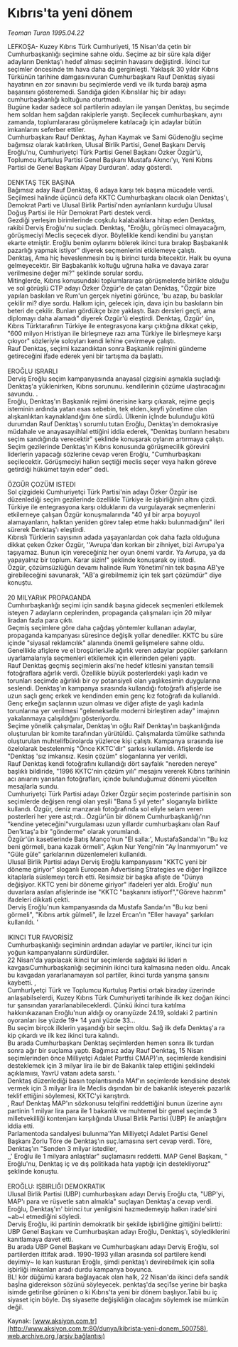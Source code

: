 # Kıbrıs'ta yeni dönem

*Teoman Turan 1995.04.22*

<div class="pNewsDetailMainContent" itemprop="articleBody">
 LEFKOŞA- Kuzey Kıbrıs Türk Cumhuriyeti, 15 Nisan'da çetin bir Cumhurbaşkanlığı seçimine sahne oldu. Seçime az bir süre kala diğer adayların Denktaş'ı hedef alması seçimin havasını değiştirdi. İkinci tur seçimler öncesinde tm hava daha da gerginleşti. Yaklaşık 30 yıldır Kıbrıs Türkünün tarihine damgasınıvuran Cumhurbaşkanı Rauf Denktaş siyasi hayatının en zor sınavını bu seçimlerde verdi ve ilk turda barajı aşma başarısını gösteremedi. Sandığa giden Kıbrıslılar hiç bir adayı cumhurbaşkanlığı koltuğuna oturtmadı.
 <br/>
 Bugüne kadar sadece sol partilerin adayları ile yarışan Denktaş, bu seçimde hem soldan hem sağdan rakiplerle yarıştı. Seçilecek cumhurbaşkanı, aynı zamanda, toplumlararası görüşmelere katılacağı için adaylar bütün imkanlarını seferber ettiler.
 <br/>
 Cumhurbaşkanı Rauf Denktaş, Ayhan Kaymak ve Sami Güdenoğlu seçime bağımsız olarak katılırken, Ulusal Birlik Partisi, Genel Başkanı Derviş Eroğlu'nu, Cumhuriyetçi Türk Partisi Genel Başkanı Özker Özgür'ü, Toplumcu Kurtuluş Partisi Genel Başkanı Mustafa Akıncı'yı, Yeni Kıbrıs Partisi de Genel Başkanı Alpay Durduran'. aday gösterdi.
 <br/>
 <br/>
 DENKTAŞ TEK BAŞINA
 <br/>
 Bağımsız aday Rauf Denktaş, 6 adaya karşı tek başına mücadele verdi. Seçilmesi halinde üçüncü defa KKTC Cumhurbaşkanı olacıık olan Denktaş'ı, Demokrat Parti ve Ulusal Birlik Partisi'nden ayrılanların kurduğu Ulusal Doğuş Partisi ile Hür Demokrat Parti destek verdi.
 <br/>
 Gezdiği yerleşim birimlerinde coşkulu kalabalıklara hitap eden Denktaş, rakibi Derviş Eroğlu'nu suçladı. Denktaş, "Eroğlu, görüşmeci olmayacağım, görüşmeciyi Meclis seçecek diyor. Böylelikle kendi kendini bu yarıştan ekarte etmiştir. Eroğlu benim oylarımı bölerek ikinci tura bırakıp Başbakanlık pazarlığı yapmak istiyor" diyerek seçmenlerini etkilemeye çalıştı.
 <br/>
 Denktaş, Ama hiç heveslenmesin bu iş birinci turda bitecektir. Halk bu oyuna gelmeyecektir. Bir Başbakanlık koltuğu uğruna halka ve davaya zarar verilmesine değer mi?" şeklinde sorular sordu.
 <br/>
 Mitinglerde, Kıbrıs konusundaki toplumlararası görüşmelerde birlikte olduğu ve sol görüşlü CTP adayı Özker Özgür'e de çatan Denktaş, "Özgür bize yapılan baskıları ve Rum'un gerçek niyetini görünce, 'bu azap, bu baskılar çekilir mi? diye sordu. Halkım için, gelecek için, dava için bu baskıların bin beteri de çekilir. Bunları gördükçe bize yaklaştı. Bazı dersleri geçti, ama diplomayı daha alamadı" diyerek Ozgür'ü eleştirdi. Denktaş, Ozgür' ün, Kıbrıs Türktarafının Türkiye ile entegrasyona karşı çıktığına dikkat çekip, "600 milyon Hristiyan ile birleşmeye razı ama Türkiye ile birleşmeye karşı çıkıyor" sözleriyle soloyları kendi lehine çevirmeye çalıştı.
 <br/>
 Rauf Denktaş, seçimi kazandıktan sonra Başkanlık rejimini gündeme getireceğini ifade ederek yeni bir tartışma da başlattı.
 <br/>
 <br/>
 EROĞLU ISRARLI
 <br/>
 Derviş Eroğlu seçim kampanyasında anayasal çizgisini aşmakla suçladığı Denktaş'a yüklenirken, Kıbrıs sorununu. kendilerinin çözüme ulaştıracağını savundu. .
 <br/>
 Eroğlu, Denktaş'ın Başkanlık rejimi önerisine karşı çıkarak, rejime geçiş isteminin ardında yatan esas sebebin, tek elden.,keyfi yönetime olan alışkanlıktan kaynaklandığını öne sürdü. Ülkenin içİnde bulunduğu kötü durumdan Rauf Denktaş'ı sorumlu tutan Eroğlu, Denktaş'ın demokrasiye müdahale ve anayasayıihlal ettiğini iddia ederek, "Denktaş bunların hesabını seçim sandığında verecektir" şeklinde konuşarak oylarım artırmaya çalıştı.
 <br/>
 Seçim gezilerinde Denktaş'ın Kıbrıs konusunda görüşmecilik görevini liderlerin yapacağı sözlerine cevap veren Eroğlu, "Cumhurbaşkanı seçilecektir. Görüşmeciyi halkın seçtiği meclis seçer veya halkın göreve getirdiği hükümet tayin eder" dedi.
 <br/>
 <br/>
 ÖZGÜR ÇOZÜM ISTEDI
 <br/>
 Sol çizgideki Cumhuriyetçi Türk Partisi'nin adayı Özker Özgür ise düzenlediği seçim gezilerinde özellikle Türkiye ile işbirliğinin altını çizdi. Türkiye ile entegrasyona karşı olduklarını da vurgulayarak seçmenlerini etkilerneye çalışan Özgür konuşmalarında "40 yıl bir arpa boyuyol alamayanların, halktan yeniden görev talep etme hakkı bulunmadığını" ileri sürerek Denktaş'ı eleştirdi.
 <br/>
 Kıbrıslı Türklerin sayısının adada yaşayanlardan çok daha fazla olduğuna dikkat çeken Özker Özgür, ''Avrupa'dan korkan bir zihniyet, bizi Avrupa'ya taşıyamaz. Bunun için vereceğiniz her oyun önemi vardır. Ya Avrupa, ya da yapayalnız bir toplum. Karar sizin!" şeklinde konuşarak oy istedi.
 <br/>
 Özgür, çözümsüzlüğün devamı halinde Rum Yönetimi'nin tek başına AB'ye girebileceğini savunarak, "AB'a girebilmemiz için tek şart çözümdür" diye konuştu.
 <br/>
 <br/>
 20 MILYARlıK PROPAGANDA
 <br/>
 Cumhıırbaşkanlığı seçimi için sandık başına gidecek seçmenleri etkilemek isteyen 7 adayların ceplerinden, propaganda çalışmaları için 20 milyar liradan fazla para çıktı.
 <br/>
 Geçmiş seçimlere göre daha çağdaş yöntemler kullanan adaylar, propaganda kampanyası süresince değişik yollar denediler. KKTC bu süre içinde "siyasal reklamcılık" alanında önemli gelişmelere sahne oldu. Genellikle afişlere ve el broşürleriJle ağırlık veren adaylar popüler şarkıların uyarlamalarıyla seçmenleri etkilemek için ellerinden geleni yaptı.
 <br/>
 Rauf Denktaş geçmiş seçimlerin aksi'ne hedef kitlesini yansıtan temsili fotoğraflara ağırlık verdi. Özellikle büyük posterlerdeki yaşlı kadın ve torunları seçimde ağırlıklı bir oy potansiyeli olan yaşlıkesimin duygularına seslendi. Denktaş'ın kampanya sırasında kullandığı fotoğraflı afişlerde ise uzun saçlı genç erkek ve kendinden emin genç kız fotoğrafı da kullanıldı. Genç erkeğın saçlarının uzun olması ve diğer afişte de yaşlı kadınla torunlarına yer verilmesi "gelenekselle moderni birleştiren aday" imajının yakalanmaya çalışıldığını gösteriyordu.
 <br/>
 Seçime yönelik çalışmalar, Denktaş'ın oğlu Raif Denktaş'ın başkanlığında oluşturulan bir komite tarafından yürütüldü. Çalışmalarda tümülke sathında oluşturulan muhtelifbürolarda yüzlerce kişi çalıştı. Kampanya sırasında ise özelolarak bestelenmiş "Önce KKTC'dir" şarkısı kullanıldı. Afişlerde ise "Denktaş 'sız imkansız. Kesin çözüm" sloganlarına yer verildi.
 <br/>
 Rauf Denktaş kendi fotoğrafını kullandığı dört sayfalık "nereden nereye" başlıklı bildiride, "1996 KKTC'nin çözüm yılı" mesajını vererek Kıbrıs tarihinin acı anıarını yansıtan fotoğrafları, içinde bulunduğumuz dönemi yücelten mesajlarla sundu.
 <br/>
 Cumhuriyetçi Türk Partisi adayı Özker Özgür seçim posterinde partisinin son seçimlerde değişen rengi olan yeşili "Bana 5 yıl yeter" sloganıyla birlikte kullandı. Özgür, deniz manzaralı fotoğrafında sol eliyle selam veren posterleri her yere ast;rdı.. Özgür'ün bir dönem Cumhurbaşkanlığı'nın "kendine yeteceğini"vurgulaması uzun yıllardır cumhurbaşkanı olan Rauf Den'ktaş'a bir "gönderme" olarak yorumlandı.
 <br/>
 Özgür'ün kasetlerinde Batış Manço'nun "El salla:', MustafaSandal'ın "Bu kız beni görmeli, bana kazak örmeli", Aşkın Nur Yengi'nin "Ay İnanmıyorum" ve "Güle güle" şarkılarının düzenlemeleri kullanıldı.
 <br/>
 Ulusal Birlik Partisi adayı Derviş Eroğlu kampanyasını "KKTC yeni bir döneme giriyor" sloganlı European Advertising Strategies ve diğer İngilizce kitaplarla süslemeyı tercih etti. Resimsiz bir başka afişte de "Dünya değişiyor. KKTC yeni bir döneme giriyor" ifadeleri yer aldı. Eroğlu' nun duvarlara asılan afişlerinde ise "KKTC "başkanını istiyorf","Göreve hazırım" ifadeleri dikkati çekti.
 <br/>
 Derviş Eroğlu'nun kampanyasında da Mustafa Sandaı'ın "Bu kız beni görmeli", "Kıbrıs artık gülmeli", ile İzzel Ercan'ın "Eller havaya" şarkıları kullanıldı. '
 <br/>
 <br/>
 IKINCI TUR FAVORİSİZ
 <br/>
 Cumhurbaşkanlığı seçiminin ardından adaylar ve partiler, ikinci tur için yoğun kampanyalarını sürdürdüler.
 <br/>
 22 Nisan'da yapılacak ikinci tur seçimlerde sağdaki iki lideri n kavgasıCumhurbaşkanlığı seçiminin ikinci tura kalmasına neden oldu. Ancak bu kavgadan yararlanamayan sol partiler, ikinci turda yarışma şansını kaybetti.	,
 <br/>
 CumhurIyetçi Türk ve Toplumcu Kurtuluş Partisi ortak biraday üzerinde anlaşabilselerdi, Kuzey Kıbrıs Türk Cumhuriyeti tarihinde ilk kez doğan ikinci tur şansından yararlanabileceklerdi. Çünkü ikinci tura katılma hakkınıkazanan Eroğlu'nun aldığı oy oranıyüzde 24.19, soldaki 2 partinin oyoranları ise yüzde 19+ 14 yani yüzde 33...
 <br/>
 Bu seçim birçok ilkIerin yaşandığı bir seçim oldu. Sağ ilk defa Denktaş'a ra kip çıkardı ve ilk kez ikinci tura kalındı.
 <br/>
 Bu arada Cumhurbaşkanı Denktaş seçimlerden hemen sonra ilk turdan sonra ağır bir suçlama yaptı. Bağımsız aday Rauf Denktaş, 15 Nisan seçimlerinden önce Milliyetçi Adalet Partfsi CMAP)'ın, seçimlerde kendisini desteklemek için 3 milyar lira ile bir de Bakanlık talep ettiğini şeklindeki açıklamıısı, YavrU vatanı adeta sarstı. '
 <br/>
 Denktaş düzenlediği basın toplantısında MAf'ın seçimlerde kendisine destek vermek için 3 milyar lira ile Meclis dışından bir de bakanlık isteyerek pazarlık teklif ettiğini söylemesi, KKTC'yi karıştırdı.
 <br/>
 , Rauf Denktaş MAP'ın sözkonusu teIqifini reddettiğini bunun üzerine aynı partinin 1 milyar lira para ile 1 bakanlık ve muhtemel bir genel seçimde 3 milletvekilliği kontenjanı karşılığında Ulusal Birlik Partisi (UBP) ile anlaştığını iddia etti.
 <br/>
 Parlamentoda sandalyesi bulunma'Yan Milliyetçi Adalet Partisi Genel Başkanı Zorlu Töre de Denktaş'ın suç.lamasına sert cevap verdi. Töre, Denktaş'ın "Senden 3 milyar istediler,
 <br/>
 ,,' Eroğlu ile 1 milyara anlaştılar" suçlamasını reddetti. MAP Genel Başkanı, " Eroğlu'nu, Denktaş iç ve dış politikada hata yaptığı için destekliyoruz" şeklinde konuştu.
 <br/>
 <br/>
 EROĞLU: IŞBIRLlĞI  DEMOKRATIK
 <br/>
 Ulusal Birlik Partisi (UBP) cumhurbaşkanı adayı Derviş Eroğlu cta, "UBP'yi, MAP'ı para ve rüşvetle satın almakla" suçlayan Denktaş'a cevap verdi.
 <br/>
 Eroğlu, Denktaş'ın' birinci tur yenilgisini hazmedemeyip halkın irade'sini ~ab~l etmediğini söyledi.
 <br/>
 Derviş Eroğlu, iki partinin demokratik bir şekilde işbirliğine gittiğini belirtti:
 <br/>
 UBP Genel Başkanı ve Cumhurbaşkan adayı Eroğlu, Denktaş'ı, söylediklerini kanıtlamaya davet etti.
 <br/>
 Bu arada UBP Genel Başkanı ve Cumhurbaşkanı adayı Derviş Eroğlu, sol partilerden ittifak aradı. 1990-1993 yılları arasında sol partilere kendi deyimiy~ le kan kusturan Eroğlıı, şimdi penktaş'ı devirebilmek için solla işbirliği imkanları aradı durdu kampanya boyunca.
 <br/>
 BL! kör düğümü karara bağlayacak olan halk, 22 Nisan'da ikinci defa sandık başİna giderekson sözünü söyleyecek. penktaş'da seçi1se yerine bir başka isimde getirilse görünen o ki Kıbrıs'ta yeni bir dönem başlıyor.Tabii bu iç siyaset için böyle. Dış siyasette değişikliğin olacağını söylemek ise mümkün değil.
 <br/>
</div>


Kaynak: [www.aksiyon.com.tr](http://www.aksiyon.com.tr:80/dunya/kibrista-yeni-donem_500758), [web.archive.org (arşiv bağlantısı)](http://web.archive.org/web/20150502000344/http://www.aksiyon.com.tr:80/dunya/kibrista-yeni-donem_500758)

